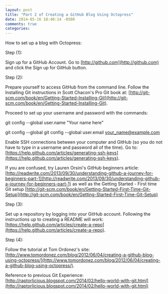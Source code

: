 ```yaml
---
layout: post
title: "Part 2 of Creating a GitHub Blog Using Octopress"
date: 2014-05-16 18:40:14 -0500
comments: true
categories:
--- 
```

How to set up a blog with Octopress:

Step (1): 

Sign up for a GitHub Account. Go to [http://github.com](http://github.com) and click the Sign up for GitHub button.

Step (2):

Prepare yourself to access GitHub from the command line. Follow the Installing Git instructions in Scott Chacon's Pro Git book at:
[http://git-scm.com/book/en/Getting-Started-Installing-Git](http://git-scm.com/book/en/Getting-Started-Installing-Git).

Proceed to set up your username and password with the commands:

git config --global user.name "Your name here"

git config --global git config --global user.email your_name@example.com

Enable SSH connections between your computer and GitHub (so you do not have to type in a username and password all of the time). Go to: [https://help.github.com/articles/generating-ssh-keys](https://help.github.com/articles/generating-ssh-keys).

If you are confused, try Lauren Orsini's GitHub beginners article:
[http://readwrite.com/2013/09/30/understanding-github-a-journey-for-beginners-part-1](http://readwrite.com/2013/09/30/understanding-github-a-journey-for-beginners-part-1) as well as the Getting Started - First time Git setup [http://git-scm.com/book/en/Getting-Started-First-Time-Git-Setup](http://git-scm.com/book/en/Getting-Started-First-Time-Git-Setup)

Step (3):

Set up a repository by logging into your GitHub account. Following the instructions up to creating a README will work:
[https://help.github.com/articles/create-a-repo](https://help.github.com/articles/create-a-repo).

Step (4):

Follow the tutorial at Tom Ordonez's site: [http://www.tomordonez.com/blog/2012/06/04/creating-a-github-blog-using-octopress/](http://www.tomordonez.com/blog/2012/06/04/creating-a-github-blog-using-octopress/).

Reference to previous Git Experience: [http://raptorlicious.blogspot.com/2014/02/hello-world-with-git.html](http://raptorlicious.blogspot.com/2014/02/hello-world-with-git.html)
